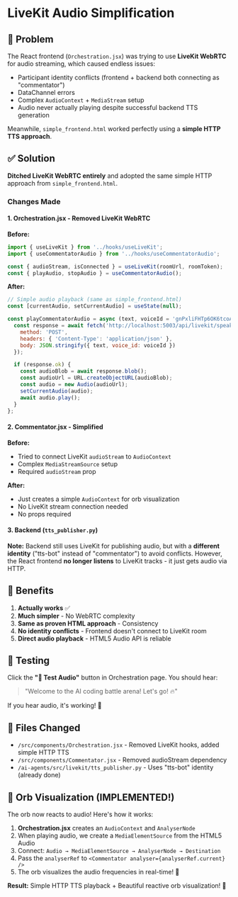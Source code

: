 # LiveKit Audio Simplification

## 🎯 Problem

The React frontend (`Orchestration.jsx`) was trying to use **LiveKit WebRTC** for audio streaming, which caused endless issues:
- Participant identity conflicts (frontend + backend both connecting as "commentator")
- DataChannel errors
- Complex `AudioContext` + `MediaStream` setup
- Audio never actually playing despite successful backend TTS generation

Meanwhile, `simple_frontend.html` worked perfectly using a **simple HTTP TTS approach**.

## ✅ Solution

**Ditched LiveKit WebRTC entirely** and adopted the same simple HTTP approach from `simple_frontend.html`.

### Changes Made

#### 1. **Orchestration.jsx** - Removed LiveKit WebRTC

**Before:**
```jsx
import { useLiveKit } from '../hooks/useLiveKit';
import { useCommentatorAudio } from '../hooks/useCommentatorAudio';

const { audioStream, isConnected } = useLiveKit(roomUrl, roomToken);
const { playAudio, stopAudio } = useCommentatorAudio();
```

**After:**
```jsx
// Simple audio playback (same as simple_frontend.html)
const [currentAudio, setCurrentAudio] = useState(null);

const playCommentatorAudio = async (text, voiceId = 'gnPxliFHTp6OK6tcoA6i') => {
  const response = await fetch('http://localhost:5003/api/livekit/speak-text', {
    method: 'POST',
    headers: { 'Content-Type': 'application/json' },
    body: JSON.stringify({ text, voice_id: voiceId })
  });

  if (response.ok) {
    const audioBlob = await response.blob();
    const audioUrl = URL.createObjectURL(audioBlob);
    const audio = new Audio(audioUrl);
    setCurrentAudio(audio);
    await audio.play();
  }
};
```

#### 2. **Commentator.jsx** - Simplified

**Before:**
- Tried to connect LiveKit `audioStream` to `AudioContext`
- Complex `MediaStreamSource` setup
- Required `audioStream` prop

**After:**
- Just creates a simple `AudioContext` for orb visualization
- No LiveKit stream connection needed
- No props required

#### 3. **Backend** (`tts_publisher.py`)

**Note:** Backend still uses LiveKit for publishing audio, but with a **different identity** ("tts-bot" instead of "commentator") to avoid conflicts. However, the React frontend **no longer listens** to LiveKit tracks - it just gets audio via HTTP.

## 🎉 Benefits

1. **Actually works** ✅
2. **Much simpler** - No WebRTC complexity
3. **Same as proven HTML approach** - Consistency
4. **No identity conflicts** - Frontend doesn't connect to LiveKit room
5. **Direct audio playback** - HTML5 Audio API is reliable

## 🧪 Testing

Click the **"🎤 Test Audio"** button in Orchestration page. You should hear:
> "Welcome to the AI coding battle arena! Let's go! 🔥"

If you hear audio, it's working! 🎊

## 📝 Files Changed

- `/src/components/Orchestration.jsx` - Removed LiveKit hooks, added simple HTTP TTS
- `/src/components/Commentator.jsx` - Removed audioStream dependency
- `/ai-agents/src/livekit/tts_publisher.py` - Uses "tts-bot" identity (already done)

## 🎨 Orb Visualization (IMPLEMENTED!)

The orb now reacts to audio! Here's how it works:

1. **Orchestration.jsx** creates an `AudioContext` and `AnalyserNode`
2. When playing audio, we create a `MediaElementSource` from the HTML5 Audio
3. Connect: `Audio → MediaElementSource → AnalyserNode → Destination`
4. Pass the `analyserRef` to `<Commentator analyser={analyserRef.current} />`
5. The orb visualizes the audio frequencies in real-time! 🎵

**Result:** Simple HTTP TTS playback + Beautiful reactive orb visualization! 🎉

